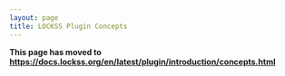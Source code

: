 ```yaml
---
layout: page
title: LOCKSS Plugin Concepts
---
```


**This page has moved to <https://docs.lockss.org/en/latest/plugin/introduction/concepts.html>**
